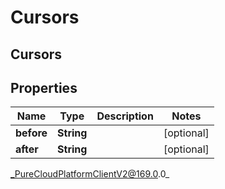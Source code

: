 # Cursors

## Cursors

## Properties

|Name | Type | Description | Notes|
|------------ | ------------- | ------------- | -------------|
| **before** | **String** |  | [optional] |
| **after** | **String** |  | [optional] |



_PureCloudPlatformClientV2@169.0.0_
